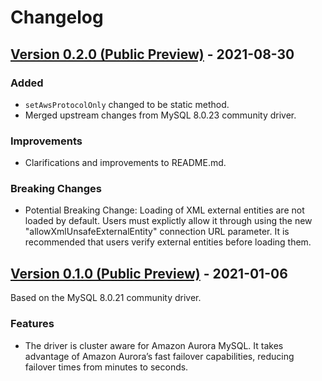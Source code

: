 # Changelog

## [Version 0.2.0 (Public Preview)](https://github.com/awslabs/aws-mysql-jdbc/releases/tag/0.2.0) - 2021-08-30

### Added
  * `setAwsProtocolOnly` changed to be static method.
  * Merged upstream changes from MySQL 8.0.23 community driver.

### Improvements
  * Clarifications and improvements to README.md.

### Breaking Changes
  * Potential Breaking Change: Loading of XML external entities are not loaded by default. Users must explictly allow it through using the new "allowXmlUnsafeExternalEntity" connection URL parameter. It is recommended that users verify external entities before loading them.

## [Version 0.1.0 (Public Preview)](https://github.com/awslabs/aws-mysql-jdbc/releases/tag/0.2.0) - 2021-01-06
Based on the MySQL 8.0.21 community driver.

### Features
  - The driver is cluster aware for Amazon Aurora MySQL. It takes advantage of Amazon Aurora’s fast failover capabilities, reducing failover times from minutes to seconds.
